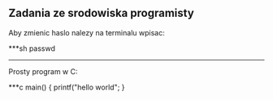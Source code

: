 ## Zadania ze srodowiska programisty

Aby zmienic haslo nalezy na terminalu wpisac:

***sh
passwd
***

Prosty program w C:

***c
main() {
	printf("hello world";
}
